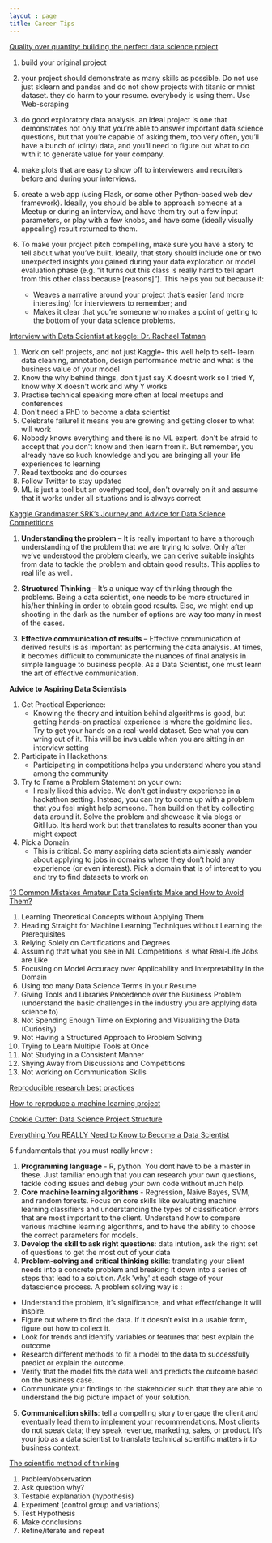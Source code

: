 ```yaml
---
layout : page
title: Career Tips
---
```



[Quality over quantity: building the perfect data science project](https://towardsdatascience.com/quality-over-quantity-building-the-perfect-data-science-project-993ccc0b1241)

1. build your original project
2. your project should demonstrate as many skills as possible. Do not use just sklearn and pandas and do not show projects with titanic or mnist dataset. they do harm to your resume. everybody is using them. Use Web-scraping

3. do good exploratory data analysis.  an ideal project is one that demonstrates not only that you’re able to answer important data science questions, but that you’re capable of asking them, too very often, you’ll have a bunch of (dirty) data, and you’ll need to figure out what to do with it to generate value for your company.
4.  make  plots that are easy to show off to interviewers and recruiters before and during your interviews.
5. create a web app (using Flask, or some other Python-based web dev framework). Ideally, you should be able to approach someone at a Meetup or during an interview, and have them try out a few input parameters, or play with a few knobs, and have some (ideally visually appealing) result returned to them.
6. To make your project pitch compelling, make sure you have a story to tell about what you’ve built. Ideally, that story should include one or two unexpected insights you gained during your data exploration or model evaluation phase (e.g. “it turns out this class is really hard to tell apart from this other class because [reasons]”).
This helps you out because it:
	- Weaves a narrative around your project that’s easier (and more interesting) for interviewers to remember; and
	- Makes it clear that you’re someone who makes a point of getting to the bottom of your data science problems.

[Interview with Data Scientist at kaggle: Dr. Rachael Tatman](https://hackernoon.com/interview-with-data-scientist-at-kaggle-dr-rachael-tatman-8bc61f9efdb9)
1. Work on self projects, and not just Kaggle- this well help to self- learn data cleaning, annotation, design performance metric and what is the business value of your model
2. Know the why behind things, don't just say X doesnt work so I tried Y, know why X doesn't work and why Y works
3. Practise technical speaking more often at local meetups and conferences
4. Don't need a PhD to become a data scientist
5. Celebrate failure! it means you are growing and getting closer to what will work
6. Nobody knows everything and there is no ML expert. don't be afraid to accept that you don't know and then learn from it. But remember, you already have so kuch knowledge and you are bringing all your life experiences to learning
7. Read textbooks and do courses
8. Follow Twitter to stay updated
9. ML is just a tool but an overhyped tool, don't overrely on it and assume that it works under all situations and is always correct

[Kaggle Grandmaster SRK’s Journey and Advice for Data Science Competitions](https://www.analyticsvidhya.com/blog/2019/01/datahack-radio-tips-crack-data-science-competitions-kaggle-grandmaster/)
1.  __Understanding the problem__ – It is really important to have a thorough understanding of the problem that we are trying to solve. Only after we’ve understood the problem clearly, we can derive suitable insights from data to tackle the problem and obtain good results. This applies to real life as well.

2. __Structured Thinking__ – It’s a unique way of thinking through the problems. Being a data scientist, one needs to be more structured in his/her thinking in order to obtain good results. Else, we might end up shooting in the dark as the number of options are way too many in most of the cases.

3. __Effective communication of results__ – Effective communication of derived results is as important as performing the data analysis. At times, it becomes difficult to communicate the nuances of final analysis in simple language to business people. As a Data Scientist, one must learn the art of effective communication.

**Advice to Aspiring Data Scientists**
1. Get Practical Experience: 
	- Knowing the theory and intuition behind algorithms is good, but getting hands-on practical experience is where the goldmine lies. Try to get your hands on a real-world dataset. See what you can wring out of it. This will be invaluable when you are sitting in an interview setting
2. Participate in Hackathons: 
	- Participating in competitions helps you understand where you stand among the community
3. Try to Frame a Problem Statement on your own: 
	- I really liked this advice. We don’t get industry experience in a hackathon setting. Instead, you can try to come up with a problem that you feel might help someone. Then build on that by collecting data around it. Solve the problem and showcase it via blogs or GitHub. It’s hard work but that translates to results sooner than you might expect
4. Pick a Domain: 
	- This is critical. So many aspiring data scientists aimlessly wander about applying to jobs in domains where they don’t hold any experience (or even interest). Pick a domain that is of interest to you and try to find datasets to work on

[13 Common Mistakes Amateur Data Scientists Make and How to Avoid Them?](https://www.analyticsvidhya.com/blog/2018/07/13-common-mistakes-aspiring-fresher-data-scientists-make-how-to-avoid-them/)
1. Learning Theoretical Concepts without Applying Them
2. Heading Straight for Machine Learning Techniques without Learning the Prerequisites
3. Relying Solely on Certifications and Degrees
4. Assuming that what you see in ML Competitions is what Real-Life Jobs are Like
5. Focusing on Model Accuracy over Applicability and Interpretability in the Domain
6. Using too many Data Science Terms in your Resume
7. Giving Tools and Libraries Precedence over the Business Problem (understand the basic challenges in the industry you are applying data science to)
8. Not Spending Enough Time on Exploring and Visualizing the Data (Curiosity)
9. Not Having a Structured Approach to Problem Solving
10. Trying to Learn Multiple Tools at Once
11. Not Studying in a Consistent Manner
12. Shying Away from Discussions and Competitions
13. Not working on Communication Skills

[Reproducible research best practices ](https://www.kaggle.com/rtatman/reproducible-research-best-practices-jupytercon?utm_medium=blog&utm_source=wordpress&utm_campaign=reproducibility-guide)

[How to reproduce a machine learning project](http://blog.kaggle.com/2018/09/19/help-i-cant-reproduce-a-machine-learning-project/?utm_campaign=Artificial%2BIntelligence%2BWeekly&utm_medium=rss&utm_source=Artificial_Intelligence_Weekly_87)

[Cookie Cutter: Data Science Project Structure](https://drivendata.github.io/cookiecutter-data-science/)

[Everything You REALLY Need to Know to Become a Data Scientist](https://medium.springboard.com/everything-you-really-need-to-know-to-become-a-data-scientist-ca42f238486d)

5 fundamentals that you must really know :
1. **Programming language** - R, python. You dont have to be a master in these. Just familiar enough that you can research your own questions, tackle coding issues and debug your own code without much help.
2. **Core machine learning algorithms** - Regression, Naive Bayes, SVM, and random forests. Focus on core skills like evaluating machine learning classifiers and understanding the types of classification errors that are most important to the client. Understand how to compare various machine learning algorithms, and to have the ability to choose the correct parameters for models. 
3. **Develop the skill to ask right questions**: data intution, ask the right set of questions to get the most out of your data
4. **Problem-solving and critical thinking skills**: translating your client needs into a concrete problem and breaking it down into a series of steps that lead to a solution. Ask 'why' at each stage of your datascience process. A problem solving way is :
- Understand the problem, it’s significance, and what effect/change it will inspire.
- Figure out where to find the data. If it doesn’t exist in a usable form, figure out how to collect it.
- Look for trends and identify variables or features that best explain the outcome
- Research different methods to fit a model to the data to successfully predict or explain the outcome.
- Verify that the model fits the data well and predicts the outcome based on the business case.
- Communicate your findings to the stakeholder such that they are able to understand the big picture impact of your solution.
5. **Communicaltion skills**: tell a compelling story to engage the client and eventually lead them to implement your recommendations. Most clients do not speak data; they speak revenue, marketing, sales, or product. It’s your job as a data scientist to translate technical scientific matters into business context.

[The scientific method of thinking](https://www.youtube.com/watch?v=N6IAzlugWw0)
1. Problem/observation
2. Ask question why?
3. Testable explanation (hypothesis)
4. Experiment (control group and variations)
5. Test Hypothesis
6. Make conclusions
7. Refine/iterate and repeat
